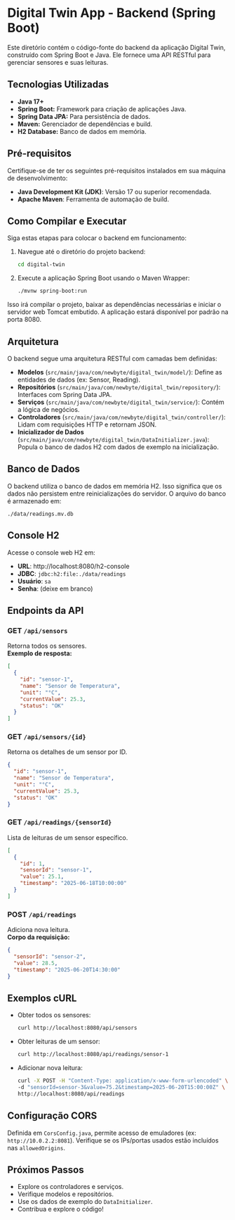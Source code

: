 # Digital Twin App - Backend (Spring Boot)

Este diretório contém o código-fonte do backend da aplicação Digital Twin, construído com Spring Boot e Java. Ele fornece uma API RESTful para gerenciar sensores e suas leituras.

## Tecnologias Utilizadas

- **Java 17+**
- **Spring Boot:** Framework para criação de aplicações Java.
- **Spring Data JPA:** Para persistência de dados.
- **Maven:** Gerenciador de dependências e build.
- **H2 Database:** Banco de dados em memória.

## Pré-requisitos

Certifique-se de ter os seguintes pré-requisitos instalados em sua máquina de desenvolvimento:

- **Java Development Kit (JDK)**: Versão 17 ou superior recomendada.
- **Apache Maven**: Ferramenta de automação de build.

## Como Compilar e Executar

Siga estas etapas para colocar o backend em funcionamento:

1. Navegue até o diretório do projeto backend:

    ```bash
    cd digital-twin
    ```

2. Execute a aplicação Spring Boot usando o Maven Wrapper:

    ```bash
    ./mvnw spring-boot:run
    ```

Isso irá compilar o projeto, baixar as dependências necessárias e iniciar o servidor web Tomcat embutido. A aplicação estará disponível por padrão na porta 8080.

## Arquitetura

O backend segue uma arquitetura RESTful com camadas bem definidas:

- **Modelos** (`src/main/java/com/newbyte/digital_twin/model/`): Define as entidades de dados (ex: Sensor, Reading).
- **Repositórios** (`src/main/java/com/newbyte/digital_twin/repository/`): Interfaces com Spring Data JPA.
- **Serviços** (`src/main/java/com/newbyte/digital_twin/service/`): Contém a lógica de negócios.
- **Controladores** (`src/main/java/com/newbyte/digital_twin/controller/`): Lidam com requisições HTTP e retornam JSON.
- **Inicializador de Dados** (`src/main/java/com/newbyte/digital_twin/DataInitializer.java`): Popula o banco de dados H2 com dados de exemplo na inicialização.

## Banco de Dados

O backend utiliza o banco de dados em memória H2. Isso significa que os dados não persistem entre reinicializações do servidor. O arquivo do banco é armazenado em:

```
./data/readings.mv.db
```

## Console H2

Acesse o console web H2 em:

- **URL**: http://localhost:8080/h2-console  
- **JDBC**: `jdbc:h2:file:./data/readings`  
- **Usuário**: `sa`  
- **Senha**: (deixe em branco)

## Endpoints da API

### GET `/api/sensors`

Retorna todos os sensores.  
**Exemplo de resposta:**

```json
[
  {
    "id": "sensor-1",
    "name": "Sensor de Temperatura",
    "unit": "°C",
    "currentValue": 25.3,
    "status": "OK"
  }
]
```

### GET `/api/sensors/{id}`

Retorna os detalhes de um sensor por ID.

```json
{
  "id": "sensor-1",
  "name": "Sensor de Temperatura",
  "unit": "°C",
  "currentValue": 25.3,
  "status": "OK"
}
```

### GET `/api/readings/{sensorId}`

Lista de leituras de um sensor específico.

```json
[
  {
    "id": 1,
    "sensorId": "sensor-1",
    "value": 25.1,
    "timestamp": "2025-06-18T10:00:00"
  }
]
```

### POST `/api/readings`

Adiciona nova leitura.  
**Corpo da requisição:**

```json
{
  "sensorId": "sensor-2",
  "value": 28.5,
  "timestamp": "2025-06-20T14:30:00"
}
```

## Exemplos cURL

- Obter todos os sensores:

  ```bash
  curl http://localhost:8080/api/sensors
  ```

- Obter leituras de um sensor:

  ```bash
  curl http://localhost:8080/api/readings/sensor-1
  ```

- Adicionar nova leitura:

  ```bash
  curl -X POST -H "Content-Type: application/x-www-form-urlencoded" \
  -d "sensorId=sensor-3&value=75.2&timestamp=2025-06-20T15:00:00Z" \
  http://localhost:8080/api/readings
  ```

## Configuração CORS

Definida em `CorsConfig.java`, permite acesso de emuladores (ex: `http://10.0.2.2:8081`). Verifique se os IPs/portas usados estão incluídos nas `allowedOrigins`.

## Próximos Passos

- Explore os controladores e serviços.
- Verifique modelos e repositórios.
- Use os dados de exemplo do `DataInitializer`.
- Contribua e explore o código!
